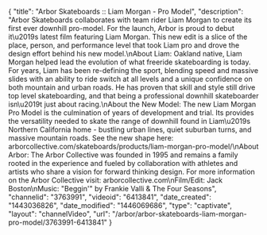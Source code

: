 {
    "title": "Arbor Skateboards :: Liam Morgan - Pro Model",
    "description": "Arbor Skateboards collaborates with team rider Liam Morgan to create its first ever downhill pro-model. For the launch, Arbor is proud to debut it\u2019s latest film featuring Liam Morgan. This new edit is a slice of the place, person, and performance level that took Liam pro and drove the design effort behind his new model.\nAbout Liam: Oakland native, Liam Morgan helped lead the evolution of what freeride skateboarding is today. For years, Liam has been re-defining the sport, blending speed and massive slides with an ability to ride switch at all levels and a unique confidence on both mountain and urban roads. He has proven that skill and style still drive top level skateboarding, and that being a professional downhill skateboarder isn\u2019t just about racing.\nAbout the New Model: The new Liam Morgan Pro Model is the culmination of years of development and trial. Its provides the versatility needed to skate the range of downhill found in Liam\u2019s Northern California home - bustling urban lines, quiet suburban turns, and massive mountain roads. See the new shape here: arborcollective.com\/skateboards\/products\/liam-morgan-pro-model\/\nAbout Arbor: The Arbor Collective was founded in 1995 and remains a family rooted in the experience and fueled by collaboration with athletes and artists who share a vision for forward thinking design. For more information on the Arbor Collective visit: arborcollective.com\nFilm\/Edit: Jack Boston\nMusic: \"Beggin'\" by Frankie Valli & The Four Seasons",
    "channelid": "3763991",
    "videoid": "6413841",
    "date_created": "1443036826",
    "date_modified": "1446069686",
    "type": "captivate",
    "layout": "channelVideo",
    "url": "\/arbor\/arbor-skateboards-liam-morgan-pro-model\/3763991-6413841"
}